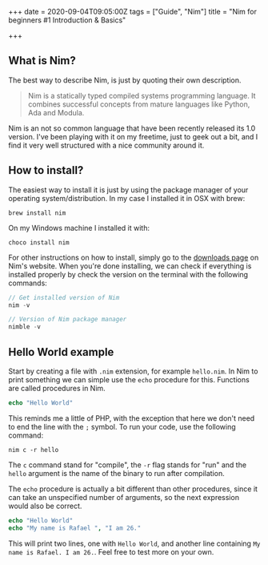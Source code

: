 +++
date = 2020-09-04T09:05:00Z
tags = ["Guide", "Nim"]
title = "Nim for beginners #1 Introduction & Basics"

+++
## What is Nim?

The best way to describe Nim, is just by quoting their own description.

> Nim is a statically typed compiled systems programming language. It combines successful concepts from mature languages like Python, Ada and Modula.

Nim is an not so common language that have been recently released its 1.0 version. I've been playing with it on my freetime, just to geek out a bit, and I find it very well structured with a nice community around it.

## How to install?

The easiest way to install it is just by using the package manager of your operating system/distribution. In my case I installed it in OSX with brew:

```
brew install nim
```

On my Windows machine I installed it with:

```
choco install nim
```

For other instructions on how to install, simply go to the  [downloads page](https://nim-lang.org/install.html)  on Nim's website. When you're done installing, we can check if everything is installed properly by check the version on the terminal with the following commands:

```js
// Get installed version of Nim
nim -v

// Version of Nim package manager
nimble -v
```

## Hello World example

Start by creating a file with `.nim` extension, for example `hello.nim`. In Nim to print something we can simple use the `echo` procedure for this. Functions are called procedures in Nim.

```nim
echo "Hello World"
```

This reminds me a little of PHP, with the exception that here we don't need to end the line with the `;` symbol. To run your code, use the following command:

```
nim c -r hello
```

The `c` command stand for "compile", the `-r` flag stands for "run" and the `hello` argument is the name of the binary to run after compilation.

The `echo` procedure is actually a bit different than other procedures, since it can take an unspecified number of arguments, so the next expression would also be correct.

```nim
echo "Hello World"
echo "My name is Rafael ", "I am 26."
```

This will print two lines, one with `Hello World`, and another line containing `My name is Rafael. I am 26.`. Feel free to test more on your own.


